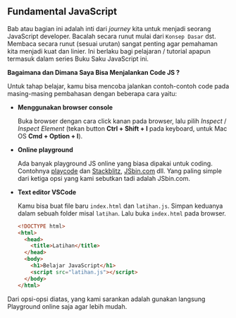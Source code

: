 ## Fundamental JavaScript

Bab atau bagian ini adalah inti dari _journey_ kita untuk menjadi seorang JavaScript developer. Bacalah secara runut mulai dari ```Konsep Dasar``` dst. Membaca secara runut (sesuai urutan) sangat penting agar pemahaman kita menjadi kuat dan linier. Ini berlaku bagi pelajaran / tutorial apapun termasuk dalam series Buku Saku JavaScript ini.

**Bagaimana dan Dimana Saya Bisa Menjalankan Code JS ?**

Untuk tahap belajar, kamu bisa mencoba jalankan contoh-contoh code pada masing-masing pembahasan dengan beberapa cara yaitu:

- **Menggunakan browser console** 

  Buka browser dengan cara click kanan pada browser, lalu pilih _Inspect_ / _Inspect Element_ (tekan button **Ctrl + Shift + I** pada keyboard, untuk Mac OS **Cmd + Option + I**).

- **Online playground**

  Ada banyak playground JS online yang biasa dipakai untuk coding. Contohnya [playcode](https://playcode.io/javascript) dan [Stackblitz](https://stackblitz.com/), [JSbin.com](https://jsbin.com/) dll. Yang paling simple dari ketiga opsi yang kami sebutkan tadi adalah JSbin.com.

- **Text editor VSCode**

  Kamu bisa buat file baru ```index.html``` dan ```latihan.js```. Simpan keduanya dalam sebuah folder misal ```latihan```. Lalu buka ```index.html``` pada browser. 

  ```html
  <!DOCTYPE html>
  <html>
    <head>
      <title>Latihan</title>
    </head>
    <body>
      <h1>Belajar JavaScript</h1>
      <script src="latihan.js"></script>
    </body>
  </html>
  ```

Dari opsi-opsi diatas, yang kami sarankan adalah gunakan langsung Playground online saja agar lebih mudah.